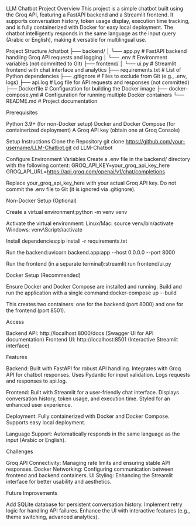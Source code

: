 LLM Chatbot Project
Overview
This project is a simple chatbot built using the Groq API, featuring a FastAPI backend and a Streamlit frontend. It supports conversation history, token usage display, execution time tracking, and is fully containerized with Docker for easy local deployment. The chatbot intelligently responds in the same language as the input query (Arabic or English), making it versatile for multilingual use.


Project Structure
/chatbot
├── backend/
│ └── app.py # FastAPI backend handling Groq API requests and logging
│ └── .env # Environment variables (not committed to Git)
├── frontend/
│ └── ui.py # Streamlit frontend with chat interface and analytics
├── requirements.txt # List of Python dependencies
├── .gitignore # Files to exclude from Git (e.g., .env, logs)
├── api.log # Log file for API requests and responses (not committed)
├── Dockerfile # Configuration for building the Docker image
├── docker-compose.yml # Configuration for running multiple Docker containers
└── README.md # Project documentation


Prerequisites

Python 3.9+ (for non-Docker setup)
Docker and Docker Compose (for containerized deployment)
A Groq API key (obtain one at Groq Console)


Setup Instructions
Clone the Repository
git clone https://github.com/your-username/LLM-Chatbot.git
cd LLM-Chatbot


Configure Environment Variables
Create a .env file in the backend/ directory with the following content:
GROQ_API_KEY=your_groq_api_key_here
GROQ_API_URL=https://api.groq.com/openai/v1/chat/completions


Replace your_groq_api_key_here with your actual Groq API key.
Do not commit the .env file to Git (it is ignored via .gitignore).


Non-Docker Setup (Optional)

Create a virtual environment:python -m venv venv

Activate the virtual environment:
Linux/Mac: source venv/bin/activate
Windows: venv\Scripts\activate

Install dependencies:pip install -r requirements.txt

Run the backend:uvicorn backend.app:app --host 0.0.0.0 --port 8000

Run the frontend (in a separate terminal):streamlit run frontend/ui.py

Docker Setup (Recommended)

Ensure Docker and Docker Compose are installed and running.
Build and run the application with a single command:docker-compose up --build

This creates two containers: one for the backend (port 8000) and one for the frontend (port 8501).

Access

Backend API: http://localhost:8000/docs (Swagger UI for API documentation)
Frontend UI: http://localhost:8501 (Interactive Streamlit interface)

Features

Backend:
Built with FastAPI for robust API handling.
Integrates with Groq API for chatbot responses.
Uses Pydantic for input validation.
Logs requests and responses to api.log.

Frontend:
Built with Streamlit for a user-friendly chat interface.
Displays conversation history, token usage, and execution time.
Styled for an enhanced user experience.

Deployment:
Fully containerized with Docker and Docker Compose.
Supports easy local deployment.

Language Support:
Automatically responds in the same language as the input (Arabic or English).

Challenges

Groq API Connectivity: Managing rate limits and ensuring stable API responses.
Docker Networking: Configuring communication between frontend and backend containers.
UI Styling: Enhancing the Streamlit interface for better usability and aesthetics.

Future Improvements

Add SQLite database for persistent conversation history.
Implement retry logic for handling API failures.
Enhance the UI with interactive features (e.g., theme switching, advanced analytics).
